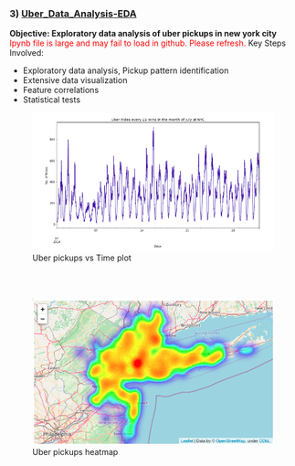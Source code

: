 ### 3) [Uber_Data_Analysis-EDA](https://github.com/holdmygithub/Data-Science/tree/master/Uber_Data_Analysis-EDA "Uber_Data_Analysis-EDA")
**Objective: Exploratory data analysis of uber pickups in new york city**
<span style="color:red">Ipynb file is large and may fail to load in github. Please refresh.</span>
Key Steps Involved:

- Exploratory data analysis, Pickup pattern identification
- Extensive data visualization
- Feature correlations
- Statistical tests

<figure>
<img src='Images/uber1.png'>
<figcaption> Uber pickups vs Time plot </figcaption>
</figure>
<br><br>
<figure>
<img src='Images/uber_heatmap.png'>
<figcaption> Uber pickups heatmap </figcaption>
</figure>

